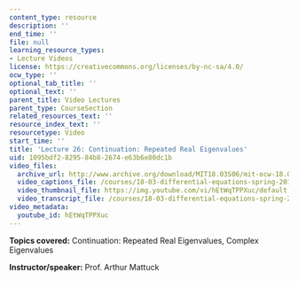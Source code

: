 ```yaml
---
content_type: resource
description: ''
end_time: ''
file: null
learning_resource_types:
- Lecture Videos
license: https://creativecommons.org/licenses/by-nc-sa/4.0/
ocw_type: ''
optional_tab_title: ''
optional_text: ''
parent_title: Video Lectures
parent_type: CourseSection
related_resources_text: ''
resource_index_text: ''
resourcetype: Video
start_time: ''
title: 'Lecture 26: Continuation: Repeated Real Eigenvalues'
uid: 1095bdf2-8295-84b8-2674-e63b6e80dc1b
video_files:
  archive_url: http://www.archive.org/download/MIT18.03S06/mit-ocw-18.03-lec26-18apr2003-220k.mp4
  video_captions_file: /courses/18-03-differential-equations-spring-2010/fdf0a95b0f1659cf8f08dd858ff2fc1e_hEtWqTPPXuc.vtt
  video_thumbnail_file: https://img.youtube.com/vi/hEtWqTPPXuc/default.jpg
  video_transcript_file: /courses/18-03-differential-equations-spring-2010/e3fe10ac32bc7c5a166ddb8df3254ae0_hEtWqTPPXuc.pdf
video_metadata:
  youtube_id: hEtWqTPPXuc
---
```


**Topics covered:** Continuation: Repeated Real Eigenvalues, Complex Eigenvalues

**Instructor/speaker:** Prof. Arthur Mattuck

